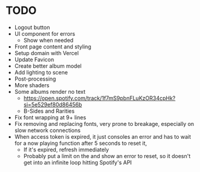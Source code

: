 # TODO

- Logout button
- UI component for errors
  - Show when needed
- Front page content and styling
- Setup domain with Vercel
- Update Favicon
- Create better album model
- Add lighting to scene
- Post-processing
- More shaders
- Some albums render no text
  - https://open.spotify.com/track/1f7mS9pbnFLuKzOR34cpHk?si=5e529ef80d86456b
  - B-Sides and Rarities
- Fix font wrapping at 9+ lines
- Fix removing and replacing fonts, very prone to breakage, especially on slow network connections
- When access token is expired, it just consoles an error and has to wait for a now playing function after 5 seconds to reset it,
  - If it's expired, refresh immediately
  - Probably put a limit on the and show an error to reset, so it doesn't get into an infinite loop hitting Spotify's API
